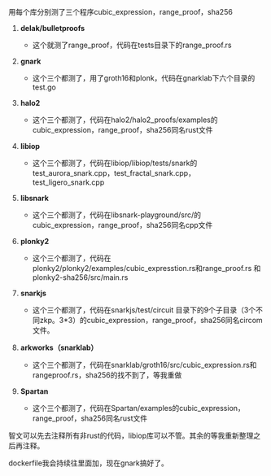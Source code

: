 用每个库分别测了三个程序cubic_expression，range_proof，sha256

1. **delak/bulletproofs**
   - 这个就测了range_proof，代码在tests目录下的range_proof.rs

2. **gnark**
   - 这个三个都测了，用了groth16和plonk，代码在gnarklab下六个目录的test.go

3. **halo2**
   - 这个三个都测了，代码在halo2/halo2_proofs/examples的cubic_expression，range_proof，sha256同名rust文件

4. **libiop**
   - 这个三个都测了，代码在libiop/libiop/tests/snark的test_aurora_snark.cpp，test_fractal_snark.cpp，test_ligero_snark.cpp

5. **libsnark**
   - 这个三个都测了，代码在libsnark-playground/src/的cubic_expression，range_proof，sha256同名cpp文件

6. **plonky2**
   - 这个三个都测了，代码在plonky2/plonky2/examples/cubic_expresstion.rs和range_proof.rs
     和plonky2-sha256/src/main.rs

7. **snarkjs**
   - 这个三个都测了，代码在snarkjs/test/circuit
     目录下的9个子目录（3个不同zkp。3*3）的cubic_expression，range_proof，sha256同名circom文件。

8. **arkworks（snarklab）**
   - 这个三个都测了，代码在snarklab/groth16/src/cubic_expression.rs和rangeproof.rs，sha256的找不到了，等我重做

9. **Spartan**
   - 这个三个都测了，代码在Spartan/examples的cubic_expression，range_proof，sha256同名rust文件

智文可以先去注释所有非rust的代码，libiop库可以不管。其余的等我重新整理之后再注释。

dockerfile我会持续往里面加，现在gnark搞好了。
